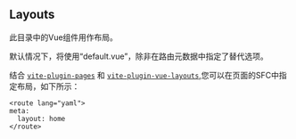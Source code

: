 ## Layouts

此目录中的Vue组件用作布局。

默认情况下，将使用“default.vue”，除非在路由元数据中指定了替代选项。

结合 [`vite-plugin-pages`](https://github.com/hannoeru/vite-plugin-pages) 和 [`vite-plugin-vue-layouts`](https://github.com/JohnCampionJr/vite-plugin-vue-layouts),您可以在页面的SFC中指定布局，如下所示：

```vue
<route lang="yaml">
meta:
  layout: home
</route>
```
